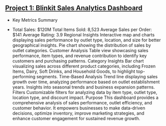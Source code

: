 ## [Project 1: Blinkit Sales Analytics Dashboard](https://app.powerbi.com/links/RwAOPzWgpu?ctid=ffa76a2b-9b62-4b16-a12c-a940b0d587e7&pbi_source=linkShare)

* Key Metrics Summary
- Total Sales: $120M
Total Items Sold: 8,523
Average Sales per Order: $141
Average Rating: 3.9
Regional Insights
Interactive map and charts displaying sales performance by outlet type, location, and size for better geographical insights.
Pie chart showing the distribution of sales by outlet categories.
Customer Analysis
Table view showcasing sales performance, item types, and revenue contribution to identify key customers and purchasing patterns.
Category Insights
Bar chart visualizing sales across different product categories, including Frozen Items, Dairy, Soft Drinks, and Household Goods, to highlight top-performing segments.
Time-Based Analysis
Trend line displaying sales growth over time, analyzing performance based on outlet establishment years.
Insights into seasonal trends and business expansion patterns.
Filters
Customizable filters for analyzing data by item type, outlet type, location type, and discount impact.
Purpose
This dashboard provides a comprehensive analysis of sales performance, outlet efficiency, and customer behavior. It empowers businesses to make data-driven decisions, optimize inventory, improve marketing strategies, and enhance customer engagement for sustained revenue growth.


